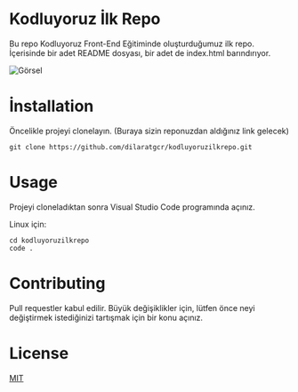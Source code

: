 # Kodluyoruz İlk Repo
Bu repo Kodluyoruz Front-End Eğitiminde oluşturduğumuz ilk repo. İçerisinde bir adet README dosyası, bir adet de index.html barındırıyor.

![Görsel](kodluyoruzilkrepo/../gorsel/gorsel.png)

# İnstallation
Öncelikle projeyi clonelayın. (Buraya sizin reponuzdan aldığınız link gelecek)

``` git clone https://github.com/dilaratgcr/kodluyoruzilkrepo.git ```

# Usage
Projeyi cloneladıktan sonra Visual Studio Code programında açınız.

Linux için:

```
cd kodluyoruzilkrepo
code .
```

# Contributing

Pull requestler kabul edilir. Büyük değişiklikler için, lütfen önce neyi değiştirmek istediğinizi tartışmak için bir konu açınız.

# License
[MIT](https://choosealicense.com/licenses/mit/)